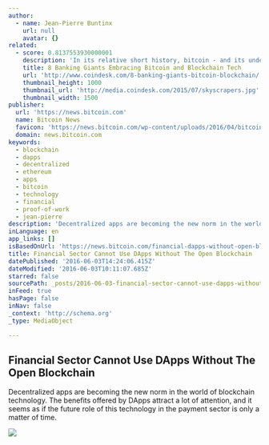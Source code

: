 ```yaml
---
author:
  - name: Jean-Pierre Buntinx
    url: null
    avatar: {}
related:
  - score: 0.8137553930000001
    description: 'In its relative short history, bitcoin - and its underlying technology the blockchain - have captivated thinkers around the world, but not everyone was quick to see the potential. Due in part to its initial billing as a threat to the traditional financial ecosystem, these institutions have perhaps understandably responded with sharp critiques and deep skepticism for the technology.'
    title: 8 Banking Giants Embracing Bitcoin and Blockchain Tech
    url: 'http://www.coindesk.com/8-banking-giants-bitcoin-blockchain/'
    thumbnail_height: 1000
    thumbnail_url: 'http://media.coindesk.com/2015/07/skyscrapers.jpg'
    thumbnail_width: 1500
publisher:
  url: 'https://news.bitcoin.com'
  name: Bitcoin News
  favicon: 'https://news.bitcoin.com/wp-content/uploads/2016/04/bitcoin_fav.png'
  domain: news.bitcoin.com
keywords:
  - blockchain
  - dapps
  - decentralized
  - ethereum
  - apps
  - bitcoin
  - technology
  - financial
  - proof-of-work
  - jean-pierre
description: 'Decentralized apps are becoming the new norm in the world of blockchain technology. The benefits offered by DApps attract a lot of attention, and it seems as if the future role of this technology in the payment sector is only a matter of time.'
inLanguage: en
app_links: []
isBasedOnUrl: 'https://news.bitcoin.com/financial-dapps-without-open-blockchain/'
title: Financial Sector Cannot Use DApps Without The Open Blockchain
datePublished: '2016-06-03T14:24:06.415Z'
dateModified: '2016-06-03T10:11:07.685Z'
starred: false
sourcePath: _posts/2016-06-03-financial-sector-cannot-use-dapps-without-the-open-blockchai.md
inFeed: true
hasPage: false
inNav: false
_context: 'http://schema.org'
_type: MediaObject

---
```

<article style=""><h1>Financial Sector Cannot Use DApps Without The Open Blockchain</h1><p>Decentralized apps are becoming the new norm in the world of blockchain technology. The benefits offered by DApps attract a lot of attention, and it seems as if the future role of this technology in the payment sector is only a matter of time.</p><img src="https://news.bitcoin.com/wp-content/uploads/2016/06/shutterstock_56132284.jpg" /></article>